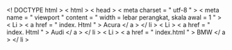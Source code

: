 <! DOCTYPE html >
< html >
	< head >
	< meta  charset = " utf-8 " >
	< meta  name = " viewport "  content = " width = lebar perangkat, skala awal = 1 " >
				< Li > < a  href = " index. Html " > Acura </ a > </ li >
				< Li > < a  href = " index. Html " > Audi </ a > </ li >
				< Li > < a  href = " index.html " > BMW </ a > </ li >
